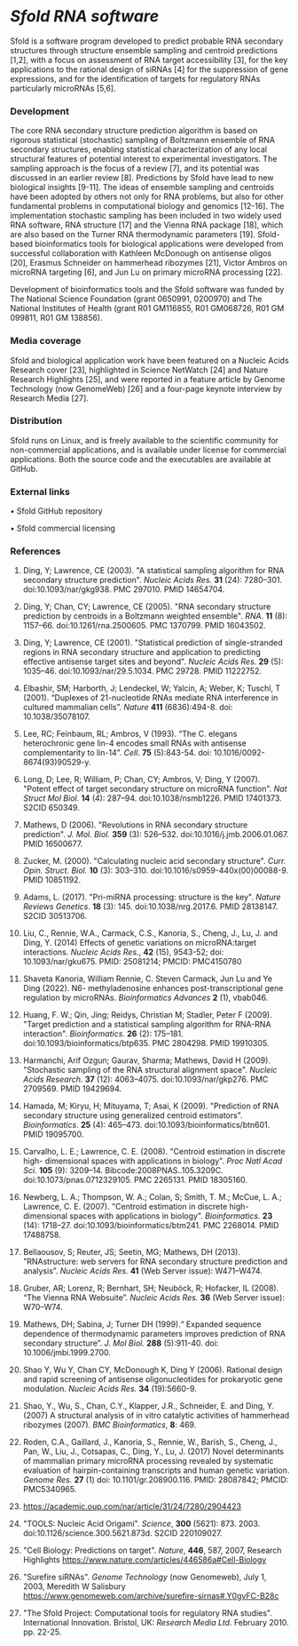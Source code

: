 # ***Sfold RNA software***

Sfold is a software program developed to predict probable RNA secondary structures through structure ensemble sampling and centroid predictions [1,2], with a focus on assessment of  RNA target accessibility [3], for the key applications to the rational design of siRNAs [4]  for the suppression of gene expressions, and for the identification of targets for regulatory RNAs particularly microRNAs [5,6].  

### Development 
The core RNA secondary structure prediction algorithm is based on rigorous statistical (stochastic) sampling of Boltzmann ensemble of RNA secondary structures, enabling statistical characterization of any local structural features of potential interest to experimental investigators. The sampling approach is the focus of a review [7], and its potential was discussed in an earlier review [8]. Predictions by Sfold have lead to new biological insights [9-11]. The ideas of ensemble sampling and centroids have been adopted by others not only for RNA problems, but also for other fundamental problems in computational biology and genomics [12-16]. The implementation stochastic sampling has been included in two widely used RNA software, RNA structure [17] and the Vienna RNA package [18], which are also based on the Turner RNA thermodynamic parameters [19]. 
Sfold-based bioinformatics tools for biological applications were developed from successful collaboration with Kathleen McDonough on antisense oligos [20], Erasmus Schneider on hammerhead ribozymes [21], Victor Ambros on microRNA targeting [6], and Jun Lu on primary microRNA processing [22]. 

Development of bioinformatics tools and the Sfold software was funded by The National Science Foundation (grant 0650991, 0200970) and The National Institutes of Health (grant R01 GM116855, R01 GM068726, R01 GM 099811, R01 GM 138856).

### Media coverage

Sfold and biological application work have been featured on a Nucleic Acids Research cover [23], highlighted in Science NetWatch [24] and Nature Research Highlights [25], and were reported in a feature article by Genome Technology (now GenomeWeb) [26] and a four-page keynote interview by Research Media [27].

### Distribution

Sfold runs on Linux, and is freely available to the scientific community for non-commercial applications, and is available under license for commercial applications. Both the source code and the executables are available at GitHub.

### External links

•	Sfold GitHub repository

•	Sfold commercial licensing

### References

1.	 Ding, Y; Lawrence, CE (2003). "A statistical sampling algorithm for RNA secondary structure prediction". *Nucleic Acids Res.* **31** (24): 7280–301. doi:10.1093/nar/gkg938. PMC 297010. PMID 14654704.
2.	 Ding, Y; Chan, CY; Lawrence, CE (2005). "RNA secondary structure prediction by centroids in a Boltzmann weighted ensemble". *RNA*. **11** (8): 1157–66. doi:10.1261/rna.2500605. PMC 1370799. PMID 16043502.
3.	 Ding, Y; Lawrence, CE (2001). "Statistical prediction of single-stranded regions in RNA secondary structure and application to predicting effective antisense target sites and beyond". *Nucleic Acids Res*. **29** (5): 1035–46. doi:10.1093/nar/29.5.1034. PMC 29728. PMID 11222752. 
4.	Elbashir, SM; Harborth, J; Lendeckel, W; Yalcin, A; Weber, K; Tuschl, T (2001). “Duplexes of 21-nucleotide RNAs mediate RNA interference in cultured mammalian cells”. *Nature* **411** (6836):494-8. doi: 10.1038/35078107.
5.	Lee, RC; Feinbaum, RL; Ambros, V (1993). “The C. elegans heterochronic gene lin-4 encodes small RNAs with antisense complementarity to lin-14”. *Cell*. **75** (5):843-54. doi: 10.1016/0092-8674(93)90529-y.
6.	 Long, D; Lee, R; William, P; Chan, CY; Ambros, V; Ding, Y (2007). "Potent effect of target secondary structure on microRNA function". *Nat Struct Mol Biol*. **14** (4): 287–94. doi:10.1038/nsmb1226. PMID 17401373. S2CID 650349.
7.	Mathews, D (2006). "Revolutions in RNA secondary structure prediction". *J. Mol. Biol.* **359** (3): 526–532. doi:10.1016/j.jmb.2006.01.067. PMID 16500677.
8.	 Zucker, M. (2000). "Calculating nucleic acid secondary structure". *Curr. Opin. Struct. Biol.* **10** (3): 303–310. doi:10.1016/s0959-440x(00)00088-9. PMID 10851192.
9.	 Adams, L. (2017). "Pri-miRNA processing: structure is the key". *Nature Reviews Genetics*. **18** (3): 145. doi:10.1038/nrg.2017.6. PMID 28138147. S2CID 30513706.
10.	 Liu, C., Rennie, W.A., Carmack, C.S., Kanoria, S., Cheng, J., Lu, J. and Ding, Y. (2014) Effects of genetic variations on microRNA:target interactions. *Nucleic Acids Res.*, **42** (15), 9543-52; doi: 10.1093/nar/gku675. PMID: 25081214; PMCID: PMC4150780
11.	 Shaveta Kanoria, William Rennie, C. Steven Carmack, Jun Lu and Ye Ding (2022). N6- methyladenosine enhances post-transcriptional gene regulation by microRNAs. *Bioinformatics Advances* **2** (1), vbab046.
12.	 Huang, F. W.; Qin, Jing; Reidys, Christian M; Stadler, Peter F (2009). "Target prediction and a statistical sampling algorithm for RNA-RNA interaction". *Bioinformatics*. **26** (2): 175–181. doi:10.1093/bioinformatics/btp635. PMC 2804298. PMID 19910305.
13.	 Harmanchi, Arif Ozgun; Gaurav, Sharma; Mathews, David H (2009). "Stochastic sampling of the RNA structural alignment space". *Nucleic Acids Research.* **37** (12): 4063–4075. doi:10.1093/nar/gkp276. PMC 2709569. PMID 19429694.
14.	 Hamada, M; Kiryu, H; Mituyama, T; Asai, K (2009). "Prediction of RNA secondary structure using generalized centroid estimators". *Bioinformatics*. **25** (4): 465–473. doi:10.1093/bioinformatics/btn601. PMID 19095700.
15.	 Carvalho, L. E.; Lawrence, C. E. (2008). "Centroid estimation in discrete high- dimensional spaces with applications in biology". *Proc Natl Acad Sci.* **105** (9): 3209–14. Bibcode:2008PNAS..105.3209C. doi:10.1073/pnas.0712329105. PMC 2265131. PMID 18305160.
16.	 Newberg, L. A.; Thompson, W. A.; Colan, S; Smith, T. M.; McCue, L. A.; Lawrence, C. E. (2007). "Centroid estimation in discrete high- dimensional spaces with applications in biology". *Bioinformatics*. **23** (14): 1718–27. doi:10.1093/bioinformatics/btm241. PMC 2268014. PMID 17488758.

17. Bellaousov, S; Reuter, JS; Seetin, MG; Mathews, DH (2013). ”RNAstructure: web servers for RNA secondary structure prediction and analysis”. *Nucleic Acids Res.* **41** (Web Server issue): W471–W474. 

18. Gruber, AR; Lorenz, R; Bernhart, SH; Neuböck, R; Hofacker, IL (2008). “The Vienna RNA Websuite”. *Nucleic Acids Res.* **36** (Web Server issue): W70–W74.


19. Mathews, DH; Sabina, J; Turner DH (1999).“ Expanded sequence dependence of thermodynamic parameters improves prediction of RNA secondary structure”. *J. Mol Biol.* **288** (5):911-40. doi: 10.1006/jmbi.1999.2700.
20. Shao Y, Wu Y, Chan CY, McDonough K, Ding Y (2006). Rational design and rapid screening of antisense oligonucleotides for prokaryotic gene modulation. *Nucleic Acids Res.* **34** (19):5660-9.
21. Shao, Y., Wu, S., Chan, C.Y., Klapper, J.R., Schneider, E. and Ding, Y. (2007) A structural analysis of in vitro catalytic activities of hammerhead ribozymes (2007). *BMC Bioinformatics*, **8**: 469.

22. Roden, C.A., Gaillard, J., Kanoria, S., Rennie, W., Barish, S., Cheng, J., Pan, W., Liu, J., Cotsapas, C., Ding, Y., Lu, J. (2017) Novel determinants of mammalian primary microRNA processing revealed by systematic evaluation of hairpin-containing transcripts and human genetic variation. *Genome Res.* **27** (1) doi: 10.1101/gr.208900.116. PMID: 28087842; PMCID: PMC5340965.

23.  <https://academic.oup.com/nar/article/31/24/7280/2904423>
24. "TOOLS: Nucleic Acid Origami". *Science*, **300** (5621): 873. 2003. doi:10.1126/science.300.5621.873d. S2CID 220109027.


25. "Cell Biology: Predictions on target". *Nature*, **446**, 587, 2007, Research Highlights <https://www.nature.com/articles/446586a#Cell-Biology>

26. "Surefire siRNAs". *Genome Technology* (now Genomeweb), July 1, 2003, Meredith W Salisbury
<https://www.genomeweb.com/archive/surefire-sirnas#.Y0gvFC-B28c>

27. "The Sfold Project: Computational tools for regulatory RNA studies". International Innovation. Bristol, UK: *Research Media Ltd*. February 2010. pp. 22-25.

